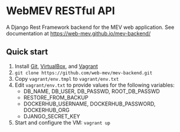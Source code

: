 # WebMEV RESTful API

A Django Rest Framework backend for the MEV web application.  See documentation at https://web-mev.github.io/mev-backend/

## Quick start
1. Install [Git](https://git-scm.com/), [VirtualBox](https://www.virtualbox.org/), and [Vagrant](https://www.vagrantup.com/)
1. `git clone https://github.com/web-mev/mev-backend.git`
1. Copy `vagrant/env.tmpl` to `vagrant/env.txt`
1. Edit `vagrant/env.txt` to provide values for the following variables:
   * DB_NAME, DB_USER, DB_PASSWD, ROOT_DB_PASSWD
   * RESTORE_FROM_BACKUP
   * DOCKERHUB_USERNAME, DOCKERHUB_PASSWORD, DOCKERHUB_ORG
   * DJANGO_SECRET_KEY
1. Start and configure the VM: `vagrant up`
